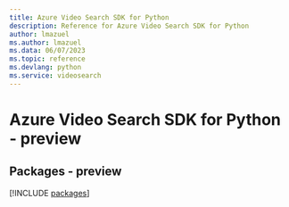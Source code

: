 ```yaml
---
title: Azure Video Search SDK for Python
description: Reference for Azure Video Search SDK for Python
author: lmazuel
ms.author: lmazuel
ms.data: 06/07/2023
ms.topic: reference
ms.devlang: python
ms.service: videosearch
---
```

# Azure Video Search SDK for Python - preview
## Packages - preview
[!INCLUDE [packages](video-search-index.md)]